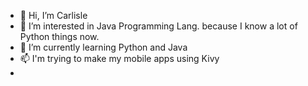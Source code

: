 - 👋 Hi, I’m Carlisle
- 👀 I’m interested in Java Programming Lang. because I know a lot of Python things now.
- 🌱 I’m currently learning Python and Java
- 📫 I'm trying to make my mobile apps using Kivy
- 

<!---
Carlisle03/Carlisle03 is a ✨ special ✨ repository because its `README.md` (this file) appears on your GitHub profile.
You can click the Preview link to take a look at your changes.
--->
